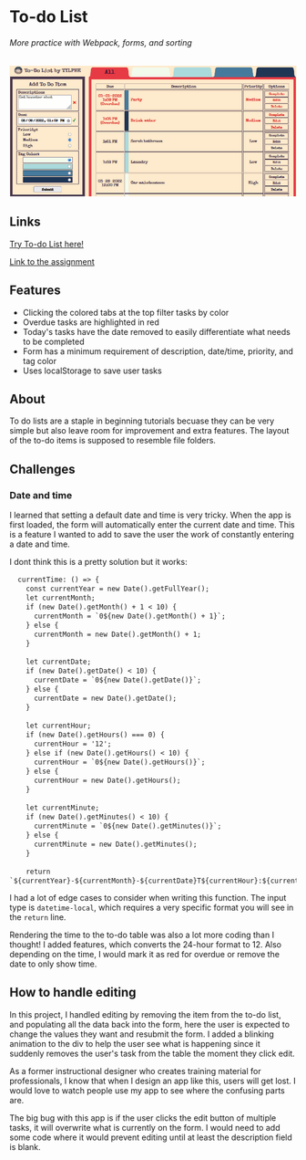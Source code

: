 # To-do List
###### More practice with Webpack, forms, and sorting

![](https://github.com/TYLPHE/TYLPHE/blob/main/readmeAssets/toDoList.gif)

## Links
[Try To-do List here!](https://TYLPHE.github.io/to-do-list/dist/)

[Link to the assignment](https://www.theodinproject.com/paths/full-stack-javascript/courses/javascript/lessons/todo-list)

## Features
- Clicking the colored tabs at the top filter tasks by color
- Overdue tasks are highlighted in red
- Today's tasks have the date removed to easily differentiate what needs to be completed
- Form has a minimum requirement of description, date/time, priority, and tag color
- Uses localStorage to save user tasks

## About
To do lists are a staple in beginning tutorials becuase they can be very simple but also leave room for improvement and extra features. The layout of the to-do items is supposed to resemble file folders.

## Challenges
### Date and time
I learned that setting a default date and time is very tricky. When the app is first loaded, the form will automatically enter the current date and time. This is a feature I wanted to add to save the user the work of constantly entering a date and time.

I dont think this is a pretty solution but it works:

```
  currentTime: () => {
    const currentYear = new Date().getFullYear();
    let currentMonth;
    if (new Date().getMonth() + 1 < 10) {
      currentMonth = `0${new Date().getMonth() + 1}`;
    } else {
      currentMonth = new Date().getMonth() + 1;
    }

    let currentDate;
    if (new Date().getDate() < 10) {
      currentDate = `0${new Date().getDate()}`;
    } else {
      currentDate = new Date().getDate();
    }

    let currentHour;
    if (new Date().getHours() === 0) {
      currentHour = '12';
    } else if (new Date().getHours() < 10) {
      currentHour = `0${new Date().getHours()}`;
    } else {
      currentHour = new Date().getHours();
    }

    let currentMinute;
    if (new Date().getMinutes() < 10) {
      currentMinute = `0${new Date().getMinutes()}`;
    } else {
      currentMinute = new Date().getMinutes();
    }

    return `${currentYear}-${currentMonth}-${currentDate}T${currentHour}:${currentMinute}`;
```

I had a lot of edge cases to consider when writing this function. The input type is `datetime-local`, which requires a very specific format you will see in the `return` line.

Rendering the time to the to-do table was also a lot more coding than I thought! I added features, which converts the 24-hour format to 12. Also depending on the time, I would mark it as red for overdue or remove the date to only show time.

## How to handle editing
In this project, I handled editing by removing the item from the to-do list, and populating all the data back into the form, here the user is expected to change the values they want and resubmit the form. I added a blinking animation to the div to help the user see what is happening since it suddenly removes the user's task from the table the moment they click edit.

As a former instructional designer who creates training material for professionals, I know that when I design an app like this, users will get lost. I would love to watch people use my app to see where the confusing parts are.

The big bug with this app is if the user clicks the edit button of multiple tasks, it will overwrite what is currently on the form. I would need to add some code where it would prevent editing until at least the description field is blank.
